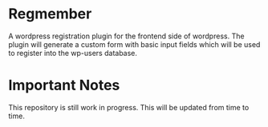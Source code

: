 # Regmember
A wordpress registration plugin for the frontend side of wordpress.
The plugin will generate a custom form with basic input fields which will be used to register into the wp-users database.

# Important Notes
This repository is still work in progress.
This will be updated from time to time.
